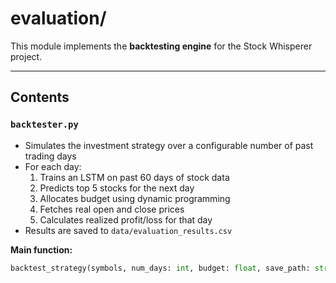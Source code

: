 #  evaluation/

This module implements the **backtesting engine** for the Stock Whisperer project.

---

## Contents

### `backtester.py`
- Simulates the investment strategy over a configurable number of past trading days
- For each day:
  1. Trains an LSTM on past 60 days of stock data
  2. Predicts top 5 stocks for the next day
  3. Allocates budget using dynamic programming
  4. Fetches real open and close prices
  5. Calculates realized profit/loss for that day
- Results are saved to `data/evaluation_results.csv`

**Main function:**
```python
backtest_strategy(symbols, num_days: int, budget: float, save_path: str = None) -> pd.DataFrame
